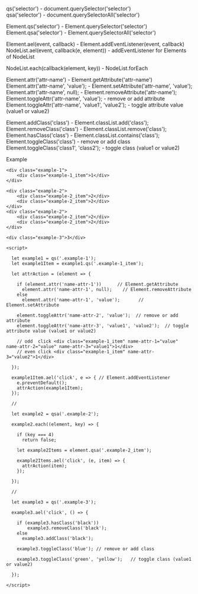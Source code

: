 qs('selector') - document.querySelector('selector')   
qsa('selector') - document.querySelectorAll('selector')
    
Element.qs('selector') - Element.querySelector('selector')
Element.qsa('selector') - Element.querySelectorAll('selector')


Element.ael(event, callback) - Element.addEventListener(event, callback)
NodeList.ael(event, callback(e, element)) - addEventListener for Elements of NodeList


NodeList.each(callback(element, key)) - NodeList.forEach


Element.attr('attr-name') - Element.getAttribute('attr-name')
Element.attr('attr-name', 'value'); - Element.setAttribute('attr-name', 'value');
Element.attr('attr-name', null); - Element.removeAttribute('attr-name');
Element.toggleAttr('attr-name', 'value'); - remove or add attribute
Element.toggleAttr('attr-name', 'value1', 'value2'); - toggle attribute value (value1 or value2)

Element.addClass('class') - Element.classList.add('class');
Element.removeClass('class') - Element.classList.remove('class');
Element.hasClass('class') - Element.classList.contains('class');
Element.toggleClass('class') - remove or add class
Element.toggleClass('class1', 'class2'); - toggle class (value1 or value2)


Example
    
    <div class="example-1">
        <div class="example-1_item">1</div>
    </div>

    <div class="example-2">
        <div class="example-2_item">2</div>
        <div class="example-2_item">2</div>
    </div>
    <div class="example-2">
        <div class="example-2_item">2</div>
        <div class="example-2_item">2</div>
    </div>

    <div class="example-3">3</div>

    <script>
    
      let example1 = qs('.example-1');
      let example1Item = example1.qs('.example-1_item');
    
      let attrAction = (element => {
    
        if (element.attr('name-attr-1'))      // Element.getAttribute
          element.attr('name-attr-1', null);    // Element.removeAttribute
        else
          element.attr('name-attr-1', 'value');       // Element.setAttribute
    
        element.toggleAttr('name-attr-2', 'value');  // remove or add attribute
        element.toggleAttr('name-attr-3', 'value1', 'value2');  // toggle attribute value (value1 or value2)
    
        // odd  click <div class="example-1_item" name-attr-1="value" name-attr-2="value" name-attr-3="value1">1</div>
        // even click <div class="example-1_item" name-attr-3="value2">1</div>
    
      });
    
      example1Item.ael('click', e => { // Element.addEventListener
        e.preventDefault();
        attrAction(example1Item);
      });
    
      //
      
      let example2 = qsa('.example-2');
    
      example2.each((element, key) => {
    
        if (key === 4)
          return false;
    
        let example2Items = element.qsa('.example-2_item');
    
        example2Items.ael('click', (e, item) => {
          attrAction(item);
        });
    
      });
    
      //
      
      let example3 = qs('.example-3');
    
      example3.ael('click', () => {
    
        if (example3.hasClass('black'))
            example3.removeClass('black');
        else
          example3.addClass('black');
    
        example3.toggleClass('blue'); // remove or add class
    
        example3.toggleClass('green', 'yellow');   // toggle class (value1 or value2)
    
      });
    
    </script>